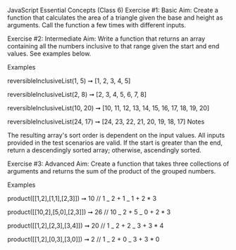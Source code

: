 JavaScript Essential Concepts (Class 6)
Exercise #1: Basic
Aim: Create a function that calculates the area of a triangle given the base and height as arguments. Call the function a few times with different inputs.

Exercise #2: Intermediate
Aim: Write a function that returns an array containing all the numbers inclusive to that range given the start and end values. See examples below.

Examples

reversibleInclusiveList(1, 5) ➞ [1, 2, 3, 4, 5]

reversibleInclusiveList(2, 8) ➞ [2, 3, 4, 5, 6, 7, 8]

reversibleInclusiveList(10, 20) ➞ [10, 11, 12, 13, 14, 15, 16, 17, 18, 19, 20]

reversibleInclusiveList(24, 17) ➞ [24, 23, 22, 21, 20, 19, 18, 17]
Notes

The resulting array's sort order is dependent on the input values.
All inputs provided in the test scenarios are valid.
If the start is greater than the end, return a descendingly sorted array; otherwise, ascendingly sorted.

Exercise #3: Advanced
Aim: Create a function that takes three collections of arguments and returns the sum of the product of the grouped numbers.

Examples

product([[1,2],[1,1],[2,3]]) ➞ 10
// 1 _ 2 + 1 _ 1 + 2 \* 3

product([[10,2],[5,0],[2,3]]) ➞ 26
// 10 _ 2 + 5 _ 0 + 2 \* 3

product([[1,2],[2,3],[3,4]]) ➞ 20
// 1 _ 2 + 2 _ 3 + 3 \* 4

product([[1,2],[0,3],[3,0]]) ➞ 2
// 1 _ 2 + 0 _ 3 + 3 \* 0
